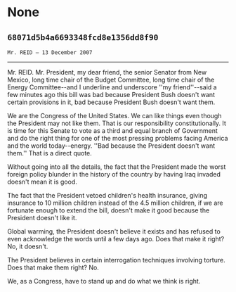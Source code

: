 # None
## `68071d5b4a6693348fcd8e1356dd8f90`
`Mr. REID — 13 December 2007`

---


Mr. REID. Mr. President, my dear friend, the senior Senator from New 
Mexico, long time chair of the Budget Committee, long time chair of the 
Energy Committee--and I underline and underscore ''my friend''--said a 
few minutes ago this bill was bad because President Bush doesn't want 
certain provisions in it, bad because President Bush doesn't want them.

We are the Congress of the United States. We can like things even 
though the President may not like them. That is our responsibility 
constitutionally. It is time for this Senate to vote as a third and 
equal branch of Government and do the right thing for one of the most 
pressing problems facing America and the world today--energy. ''Bad 
because the President doesn't want them.'' That is a direct quote.

Without going into all the details, the fact that the President made 
the worst foreign policy blunder in the history of the country by 
having Iraq invaded doesn't mean it is good.

The fact that the President vetoed children's health insurance, 
giving insurance to 10 million children instead of the 4.5 million 
children, if we are fortunate enough to extend the bill, doesn't make 
it good because the President doesn't like it.

Global warming, the President doesn't believe it exists and has 
refused to even acknowledge the words until a few days ago. Does that 
make it right? No, it doesn't.

The President believes in certain interrogation techniques involving 
torture. Does that make them right? No.

We, as a Congress, have to stand up and do what we think is right.